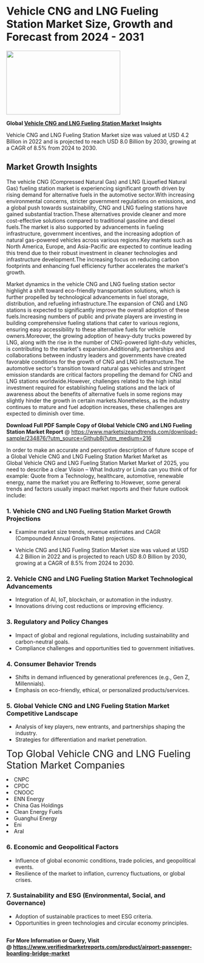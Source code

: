 <H1>Vehicle CNG and LNG Fueling Station Market Size, Growth and Forecast from 2024 - 2031</H1><img class="aligncenter size-medium wp-image-584254" src="https://thirdeyenews.in/wp-content/uploads/2024/09/Global-Market-Research-300x168.jpeg" alt="" width="300" height="168" /><p><strong>Global&nbsp;<a href="https://www.marketsizeandtrends.com/download-sample/234876/?utm_source=Github8j?utm_medium=216">Vehicle CNG and LNG Fueling Station Market</a> Insights</strong></p><p>Vehicle CNG and LNG Fueling Station Market size was valued at USD 4.2 Billion in 2022 and is projected to reach USD 8.0 Billion by 2030, growing at a CAGR of 8.5% from 2024 to 2030.</p><p><h2>Market Growth Insights</h2> <p>The vehicle CNG (Compressed Natural Gas) and LNG (Liquefied Natural Gas) fueling station market is experiencing significant growth driven by rising demand for alternative fuels in the automotive sector.With increasing environmental concerns, stricter government regulations on emissions, and a global push towards sustainability, CNG and LNG fueling stations have gained substantial traction.These alternatives provide cleaner and more cost-effective solutions compared to traditional gasoline and diesel fuels.The market is also supported by advancements in fueling infrastructure, government incentives, and the increasing adoption of natural gas-powered vehicles across various regions.Key markets such as North America, Europe, and Asia-Pacific are expected to continue leading this trend due to their robust investment in cleaner technologies and infrastructure development.The increasing focus on reducing carbon footprints and enhancing fuel efficiency further accelerates the market's growth.</p> <p>Market dynamics in the vehicle CNG and LNG fueling station sector highlight a shift toward eco-friendly transportation solutions, which is further propelled by technological advancements in fuel storage, distribution, and refueling infrastructure.The expansion of CNG and LNG stations is expected to significantly improve the overall adoption of these fuels.Increasing numbers of public and private players are investing in building comprehensive fueling stations that cater to various regions, ensuring easy accessibility to these alternative fuels for vehicle owners.Moreover, the growing adoption of heavy-duty trucks powered by LNG, along with the rise in the number of CNG-powered light-duty vehicles, is contributing to the market's expansion.Additionally, partnerships and collaborations between industry leaders and governments have created favorable conditions for the growth of CNG and LNG infrastructure.The automotive sector's transition toward natural gas vehicles and stringent emission standards are critical factors propelling the demand for CNG and LNG stations worldwide.However, challenges related to the high initial investment required for establishing fueling stations and the lack of awareness about the benefits of alternative fuels in some regions may slightly hinder the growth in certain markets.Nonetheless, as the industry continues to mature and fuel adoption increases, these challenges are expected to diminish over time.</p><p><span class=""><strong>Download Full PDF Sample Copy of Global Vehicle CNG and LNG Fueling Station Market Report</strong> @ <a href="https://www.marketsizeandtrends.com/download-sample/234876/?utm_source=Github8j?utm_medium=216" target="_blank">https://www.marketsizeandtrends.com/download-sample/234876/?utm_source=Github8j?utm_medium=216</a></span></p><p>In order to make an accurate and perceptive description of future scope of a Global&nbsp;Vehicle CNG and LNG Fueling Station Market Market as Global&nbsp;Vehicle CNG and LNG Fueling Station Market Market of 2025, you need to describe a clear Vision &ndash; What Industry or Linda can you think of for example: Quote from a Technology, healthcare, automotive, renewable energy, name the market you are Reffering to.However, some general trends and factors usually impact market reports and their future outlook include:</p><h3>1.&nbsp;<strong>Vehicle CNG and LNG Fueling Station Market Growth Projections</strong></h3><ul><li>Examine market size trends, revenue estimates and CAGR (Compounded Annual Growth Rate) projections.</li><li><p>Vehicle CNG and LNG Fueling Station Market size was valued at USD 4.2 Billion in 2022 and is projected to reach USD 8.0 Billion by 2030, growing at a CAGR of 8.5% from 2024 to 2030.</p></li></ul><h3>2.&nbsp;<strong>Vehicle CNG and LNG Fueling Station Market Technological Advancements</strong></h3><ul><li>Integration of AI, IoT, blockchain, or automation in the industry.</li><li>Innovations driving cost reductions or improving efficiency.</li></ul><h3>3.&nbsp;<strong>Regulatory and Policy Changes</strong></h3><ul><li>Impact of global and regional regulations, including sustainability and carbon-neutral goals.</li><li>Compliance challenges and opportunities tied to government initiatives.</li></ul><h3>4.&nbsp;<strong>Consumer Behavior Trends</strong></h3><ul><li>Shifts in demand influenced by generational preferences (e.g., Gen Z, Millennials).</li><li>Emphasis on eco-friendly, ethical, or personalized products/services.</li></ul><h3>5.&nbsp;<strong>Global Vehicle CNG and LNG Fueling Station Market Competitive Landscape</strong></h3><ul><li>Analysis of key players, new entrants, and partnerships shaping the industry.</li><li>Strategies for differentiation and market penetration.</li></ul><p data-pm-slice="1 1 []"><span style="color: inherit; font-family: inherit; font-size: 25px;">Top Global Vehicle CNG and LNG Fueling Station Market Companies</span></p><div class="" data-test-id=""><p><li>CNPC</li><li> CPDC</li><li> CNOOC</li><li> ENN Energy</li><li> China Gas Holdings</li><li> Clean Energy Fuels</li><li> Guanghui Energy</li><li> Eni</li><li> Aral</li></p></div><h3>6.&nbsp;<strong>Economic and Geopolitical Factors</strong></h3><ul><li>Influence of global economic conditions, trade policies, and geopolitical events.</li><li>Resilience of the market to inflation, currency fluctuations, or global crises.</li></ul><h3>7.&nbsp;<strong>Sustainability and ESG (Environmental, Social, and Governance)</strong></h3><ul><li>Adoption of sustainable practices to meet ESG criteria.</li><li>Opportunities in green technologies and circular economy principles.</li></ul><h2><strong style="font-size: 14px;">For More Information or Query, Visit @&nbsp;</strong><a style="background-color: #ffffff; font-size: 14px;" href="https://www.marketsizeandtrends.com/report/vehicle-cng-and-lng-fueling-station-market/" target="_blank">https://www.verifiedmarketreports.com/product/airport-passenger-boarding-bridge-market</a></h2>